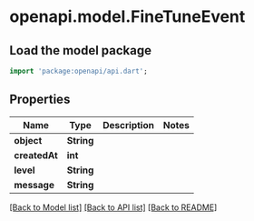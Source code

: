 # openapi.model.FineTuneEvent

## Load the model package
```dart
import 'package:openapi/api.dart';
```

## Properties
Name | Type | Description | Notes
------------ | ------------- | ------------- | -------------
**object** | **String** |  | 
**createdAt** | **int** |  | 
**level** | **String** |  | 
**message** | **String** |  | 

[[Back to Model list]](../README.md#documentation-for-models) [[Back to API list]](../README.md#documentation-for-api-endpoints) [[Back to README]](../README.md)


